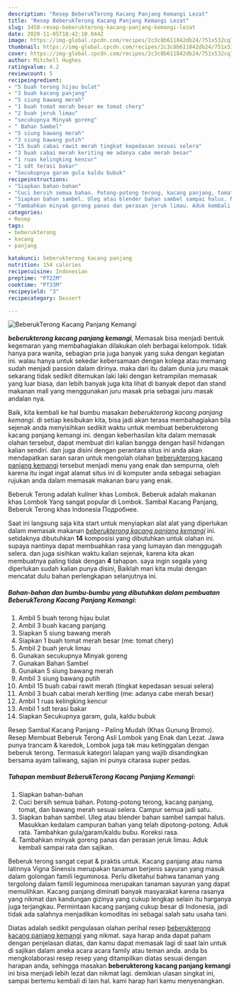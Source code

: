 ```yaml
---
description: "Resep BeberukTerong Kacang Panjang Kemangi Lezat"
title: "Resep BeberukTerong Kacang Panjang Kemangi Lezat"
slug: 3458-resep-beberukterong-kacang-panjang-kemangi-lezat
date: 2020-11-05T18:42:10.044Z
image: https://img-global.cpcdn.com/recipes/2c3c8b611842db24/751x532cq70/beberukterong-kacang-panjang-kemangi-foto-resep-utama.jpg
thumbnail: https://img-global.cpcdn.com/recipes/2c3c8b611842db24/751x532cq70/beberukterong-kacang-panjang-kemangi-foto-resep-utama.jpg
cover: https://img-global.cpcdn.com/recipes/2c3c8b611842db24/751x532cq70/beberukterong-kacang-panjang-kemangi-foto-resep-utama.jpg
author: Mitchell Hughes
ratingvalue: 4.2
reviewcount: 5
recipeingredient:
- "5 buah terong hijau bulat"
- "3 buah kacang panjang"
- "5 siung bawang merah"
- "1 buah tomat merah besar me tomat chery"
- "2 buah jeruk limau"
- "secukupnya Minyak goreng"
- " Bahan Sambel"
- "5 siung bawang merah"
- "3 siung bawang putih"
- "15 buah cabai rawit merah tingkat kepedasan sesuai selera"
- "3 buah cabai merah keriting me adanya cabe merah besar"
- "1 ruas kelingking kencur"
- "1 sdt terasi bakar"
- "Secukupnya garam gula kaldu bubuk"
recipeinstructions:
- "Siapkan bahan-bahan"
- "Cuci bersih semua bahan. Potong-potong terong, kacang panjang, tomat, dan bawang merah sesuai selera. Campur semua jadi satu."
- "Siapkan bahan sambel. Uleg atau blender bahan sambel sampai halus. Masukkan kedalam campuran bahan yang telah dipotong-potong. Aduk rata. Tambahkan gula/garam/kaldu bubu. Koreksi rasa."
- "Tambahkan minyak goreng panas dan perasan jeruk limau. Aduk kembali sampai rata dan sajikan."
categories:
- Resep
tags:
- beberukterong
- kacang
- panjang

katakunci: beberukterong kacang panjang 
nutrition: 154 calories
recipecuisine: Indonesian
preptime: "PT22M"
cooktime: "PT33M"
recipeyield: "3"
recipecategory: Dessert

---
```



![BeberukTerong Kacang Panjang Kemangi](https://img-global.cpcdn.com/recipes/2c3c8b611842db24/751x532cq70/beberukterong-kacang-panjang-kemangi-foto-resep-utama.jpg)

<b><i>beberukterong kacang panjang kemangi</i></b>, Memasak bisa menjadi bentuk kegemaran yang membahagiakan dilakukan oleh berbagai kelompok. tidak hanya para wanita, sebagian pria juga banyak yang suka dengan kegiatan ini. walau hanya untuk sekedar kebersamaan dengan kolega atau memang sudah menjadi passion dalam dirinya. maka dari itu dalam dunia juru masak sekarang tidak sedikit ditemukan laki laki dengan ketrampilan memasak yang luar biasa, dan lebih banyak juga kita lihat di banyak depot dan stand makanan mall yang menggunakan juru masak pria sebagai juru masak andalan nya.

Baik, kita kembali ke hal bumbu masakan <i>beberukterong kacang panjang kemangi</i>. di setiap kesibukan kita, bisa jadi akan terasa membahagiakan bila sejenak anda menyisihkan sedikit waktu untuk membuat beberukterong kacang panjang kemangi ini. dengan keberhasilan kita dalam memasak olahan tersebut, dapat membuat diri kalian bangga dengan hasil hidangan kalian sendiri. dan juga disini dengan perantara situs ini anda akan mendapatkan saran saran untuk mengolah olahan <u>beberukterong kacang panjang kemangi</u> tersebut menjadi menu yang enak dan sempurna, oleh karena itu ingat ingat alamat situs ini di komputer anda sebagai sebagian rujukan anda dalam memasak makanan baru yang enak.

Beberuk Terong adalah kuliner khas Lombok. Beberuk adalah makanan khas Lombok Yang sangat popular di Lombok. Sambal Kacang Panjang, Beberuk Terong khas Indonesia Подробнее.


Saat ini langsung saja kita start untuk menyiapkan alat alat yang diperlukan dalam memasak makanan <u><i>beberukterong kacang panjang kemangi</i></u> ini. setidaknya dibutuhkan <b>14</b> komposisi yang dibutuhkan untuk olahan ini. supaya nantinya dapat membuahkan rasa yang lumayan dan menggugah selera. dan juga sisihkan waktu kalian sejenak, karena kita akan membuatnya paling tidak dengan <b>4</b> tahapan. saya ingin segala yang diperlukan sudah kalian punya disini, Baiklah mari kita mulai dengan mencatat dulu bahan perlengkapan selanjutnya ini.

<!--inarticleads1-->

##### Bahan-bahan dan bumbu-bumbu yang dibutuhkan dalam pembuatan BeberukTerong Kacang Panjang Kemangi:

1. Ambil 5 buah terong hijau bulat
1. Ambil 3 buah kacang panjang
1. Siapkan 5 siung bawang merah
1. Siapkan 1 buah tomat merah besar (me: tomat chery)
1. Ambil 2 buah jeruk limau
1. Gunakan secukupnya Minyak goreng
1. Gunakan  Bahan Sambel
1. Gunakan 5 siung bawang merah
1. Ambil 3 siung bawang putih
1. Ambil 15 buah cabai rawit merah (tingkat kepedasan sesuai selera)
1. Ambil 3 buah cabai merah keriting (me: adanya cabe merah besar)
1. Ambil 1 ruas kelingking kencur
1. Ambil 1 sdt terasi bakar
1. Siapkan Secukupnya garam, gula, kaldu bubuk


Resep Sambal Kacang Panjang - Paling Mudah (Khas Gunung Bromo). Resep Membuat Beberuk Terong Asli Lombok yang Enak dan Lezat. Jawa punya trancam &amp; karedok, Lombok juga tak mau ketinggalan dengan beberuk terong. Termasuk kategori lalapan yang wajib disandingkan bersama ayam taliwang, sajian ini punya citarasa super pedas. 

<!--inarticleads2-->

##### Tahapan membuat BeberukTerong Kacang Panjang Kemangi:

1. Siapkan bahan-bahan
1. Cuci bersih semua bahan. Potong-potong terong, kacang panjang, tomat, dan bawang merah sesuai selera. Campur semua jadi satu.
1. Siapkan bahan sambel. Uleg atau blender bahan sambel sampai halus. Masukkan kedalam campuran bahan yang telah dipotong-potong. Aduk rata. Tambahkan gula/garam/kaldu bubu. Koreksi rasa.
1. Tambahkan minyak goreng panas dan perasan jeruk limau. Aduk kembali sampai rata dan sajikan.


Beberuk terong sangat cepat &amp; praktis untuk. Kacang panjang atau nama latinnya Vigna Sinensis merupakan tanaman berjenis sayuran yang masuk dalam golongan famili leguminosa. Perlu diketahui bahwa tanaman yang tergolong dalam famili leguminosa merupakan tanaman sayuran yang dapat memulihkan. Kacang panjang diminati banyak masyarakat karena rasanya yang nikmat dan kandungan gizinya yang cukup lengkap selain itu harganya juga terjangkau. Permintaan kacang panjang cukup besar di Indonesia, jadi tidak ada salahnya menjadikan komoditas ini sebagai salah satu usaha tani. 

Diatas adalah sedikit pengulasan olahan perihal resep <u>beberukterong kacang panjang kemangi</u> yang nikmat. saya harap anda dapat paham dengan penjelasan diatas, dan kamu dapat memasak lagi di saat lain untuk di sajikan dalam aneka acara acara family atau teman anda. anda bs mengkolaborasi resep resep yang ditampilkan diatas sesuai dengan harapan anda, sehingga masakan <b>beberukterong kacang panjang kemangi</b> ini bisa menjadi lebih lezat dan nikmat lagi. demikian ulasan singkat ini, sampai bertemu kembali di lain hal. kami harap hari kamu menyenangkan.
